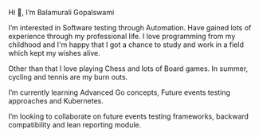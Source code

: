 Hi 👋, I’m Balamurali Gopalswami

I’m interested in Software testing through Automation. Have gained lots of experience through my professional life. I love programming from my childhood and I'm happy that I got a chance to study and work in a field which kept my wishes alive.

Other than that I love playing Chess and lots of Board games. In summer, cycling and tennis are my burn outs.
  
I’m currently learning Advanced Go concepts, Future events testing approaches and Kubernetes.
  
I’m looking to collaborate on future events testing frameworks, backward compatibility and lean reporting module.


<!---
balamurali-gopalswami/balamurali-gopalswami is a ✨ special ✨ repository because its `README.md` (this file) appears on your GitHub profile.
You can click the Preview link to take a look at your changes.
--->
